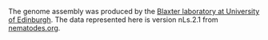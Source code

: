 [//]: # (Created by ./bin/manage_files.pl from ./species/Litomosoides_sigmodontis/PRJEB3075/Litomosoides_sigmodontis_PRJEB3075.assembly.html on Thu Jun 11 13:44:34 2020)
The genome assembly was produced by the [Blaxter laboratory at University of Edinburgh](http://www.nematodes.org/). The data represented here is version nLs.2.1 from [nematodes.org](http://nematodes.org/genomes/litomosoides_sigmodontis/).
